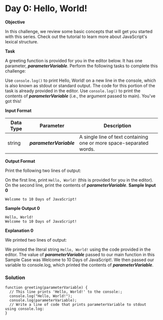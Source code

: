 # Day 0: Hello, World!

**Objective**

In this challenge, we review some basic concepts that will get you started with this series. Check out the tutorial to learn more about JavaScript's lexical structure.

**Task**

A greeting function is provided for you in the editor below. It has one parameter, **_parameterVariable_**. Perform the following tasks to complete this challenge:

Use `console.log()` to print Hello, World! on a new line in the console, which is also known as stdout or standard output. The code for this portion of the task is already provided in the editor.
Use `console.log()` to print the contents of **_parameterVariable_** (i.e., the argument passed to main).
You've got this!

**Input Format**

| Data Type | Parameter               | Description                                                         |
| --------- | ----------------------- | ------------------------------------------------------------------- |
| string    | **_parameterVariable_** | A single line of text containing one or more space-separated words. |

**Output Format**

Print the following two lines of output:

On the first line, print `Hello, World!` (this is provided for you in the editor).
On the second line, print the contents of **_parameterVariable_**.
**Sample Input 0**

```
Welcome to 10 Days of JavaScript!
```

**Sample Output 0**

```
Hello, World!
Welcome to 10 Days of JavaScript!
```

**Explanation 0**

We printed two lines of output:

We printed the literal string `Hello, World!` using the code provided in the editor.
The value of **_parameterVariable_** passed to our main function in this Sample Case was Welcome to 10 Days of JavaScript!. We then passed our variable to console.log, which printed the contents of **_parameterVariable_**.

### Solution

```
function greeting(parameterVariable) {
  // This line prints 'Hello, World!' to the console:;
  console.log("Hello, World!");
  console.log(parameterVariable);
  // Write a line of code that prints parameterVariable to stdout using console.log:
}
```
